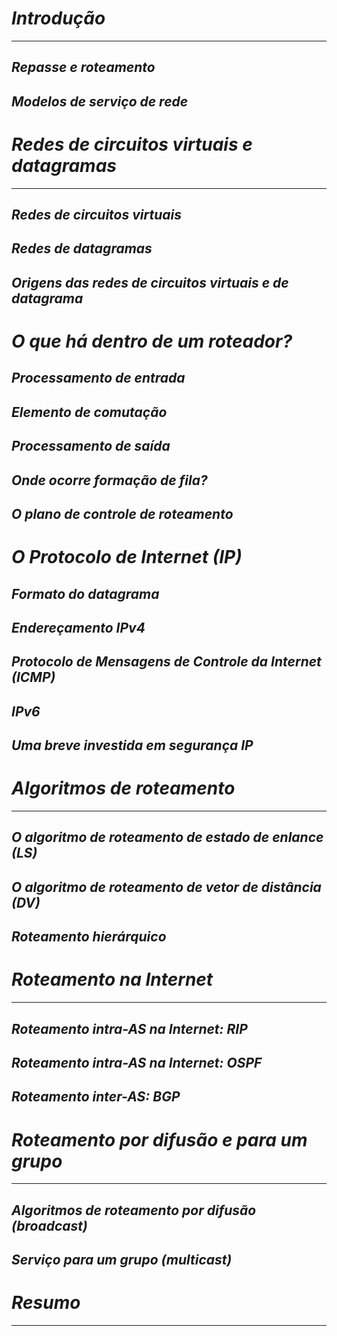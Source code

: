 # *Introdução*
---

## *Repasse e roteamento*

## *Modelos de serviço de rede*

# *Redes de circuitos virtuais e datagramas*
---

## *Redes de circuitos virtuais*

## *Redes de datagramas*

## *Origens das redes de circuitos virtuais e de datagrama*

# *O que há dentro de um roteador?*

## *Processamento de entrada*

## *Elemento de comutação*

## *Processamento de saída*

## *Onde ocorre formação de fila?*

## *O plano de controle de roteamento*

# *O Protocolo de Internet (IP)*

## *Formato do datagrama*

## *Endereçamento IPv4*

## *Protocolo de Mensagens de Controle da Internet (ICMP)*

## *IPv6*

## *Uma breve investida em segurança IP*

# *Algoritmos de roteamento*
---

## *O algoritmo de roteamento de estado de enlance (LS)*

## *O algoritmo de roteamento de vetor de distância (DV)*

## *Roteamento hierárquico*

# *Roteamento na Internet*
---

## *Roteamento intra-AS na Internet: RIP*

## *Roteamento intra-AS na Internet: OSPF*

## *Roteamento inter-AS: BGP*

# *Roteamento por difusão e para um grupo*
---

## *Algoritmos de roteamento por difusão (broadcast)*

## *Serviço para um grupo (multicast)*

# *Resumo*
---
